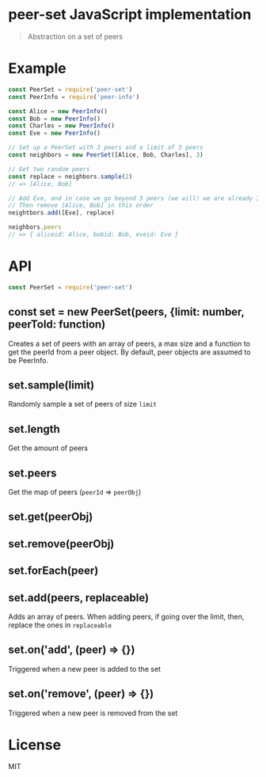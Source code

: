 peer-set JavaScript implementation
==================================

> Abstraction on a set of peers

# Example

```js
const PeerSet = require('peer-set')
const PeerInfo = require('peer-info')

const Alice = new PeerInfo()
const Bob = new PeerInfo()
const Charles = new PeerInfo()
const Eve = new PeerInfo()

// Set up a PeerSet with 3 peers and a limit of 3 peers
const neighbors = new PeerSet([Alice, Bob, Charles], 3)

// Get two random peers
const replace = neighbors.sample(2)
// => [Alice, Bob]

// Add Eve, and in case we go beyond 3 peers (we will! we are already 3!)
// Then remove [Alice, Bob] in this order
neightbors.add([Eve], replace)

neighbors.peers
// => { aliceid: Alice, bobid: Bob, eveid: Eve }
```

# API

```js
const PeerSet = require('peer-set')
```

## const set = new PeerSet(peers, {limit: number, peerToId: function)

Creates a set of peers with an array of peers, a max size and a function to get the peerId from a peer object. By default, peer objects are assumed to be PeerInfo.

## set.sample(limit)

Randomly sample a set of peers of size `limit`

## set.length

Get the amount of peers

## set.peers

Get the map of peers (`peerId` => `peerObj`)

## set.get(peerObj)
## set.remove(peerObj)
## set.forEach(peer)
## set.add(peers, replaceable)

Adds an array of peers. When adding peers, if going over the limit, then, replace the ones in `replaceable`
## set.on('add', (peer) => {})

Triggered when a new peer is added to the set

## set.on('remove', (peer) => {})

Triggered when a new peer is removed from the set

# License

MIT